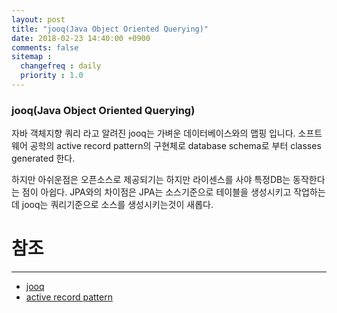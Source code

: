 ```yaml
---
layout: post
title: "jooq(Java Object Oriented Querying)"
date: 2018-02-23 14:40:00 +0900
comments: false
sitemap :
  changefreq : daily
  priority : 1.0
---
```


### jooq(Java Object Oriented Querying)

자바 객체지향 쿼리 라고 알려진 jooq는 가벼운 데이터베이스와의 맵핑 입니다.
소프트웨어 공학의 active record pattern의 구현체로 database schema로 부터  classes generated 한다.

하지만 아쉬운점은 오픈소스로 제공되기는 하지만 라이센스를 사야 특정DB는 동작한다는 점이 아쉽다.
JPA와의 차이점은 JPA는 소스기준으로 테이블을 생성시키고 작업하는데 jooq는 쿼리기준으로 소스를 생성시키는것이 새롭다.


# 참조 
-----
* [jooq](https://www.jooq.org/)
* [active record pattern](https://www.martinfowler.com/eaaCatalog/activeRecord.html)

